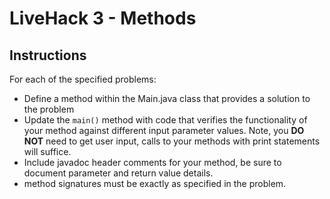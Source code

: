 # LiveHack 3 - Methods

## Instructions
For each of the specified problems:
* Define a method within the Main.java class that provides a solution to the problem
* Update the `main()` method with code that verifies the functionality of your method against different input parameter values.  Note, you **DO NOT** need to get user input, calls to your methods with print statements will suffice.
* Include javadoc header comments for your method, be sure to document parameter and return value details.
* method signatures must be exactly as specified in the problem.
